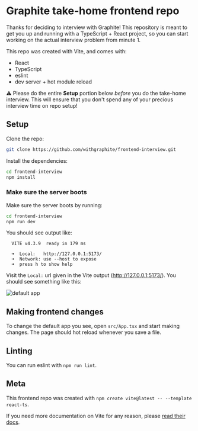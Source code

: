 # Graphite take-home frontend repo

Thanks for deciding to interview with Graphite! This repository is meant to get you up and running with a TypeScript + React project, so you can start working on the actual interview problem from minute 1.

This repo was created with Vite, and comes with:

- React
- TypeScript
- eslint
- dev server + hot module reload

⚠️ Please do the entire **Setup** portion below _before_ you do the take-home interview. This will ensure that you don't spend any of your precious interview time on repo setup!

## Setup

Clone the repo:

```bash
git clone https://github.com/withgraphite/frontend-interview.git
```

Install the dependencies:

```bash
cd frontend-interview
npm install
```

### Make sure the server boots

Make sure the server boots by running:

```bash
cd frontend-interview
npm run dev
```

You should see output like:

```
  VITE v4.3.9  ready in 179 ms

  ➜  Local:   http://127.0.0.1:5173/
  ➜  Network: use --host to expose
  ➜  press h to show help
```

Visit the `Local:` url given in the Vite output (http://127.0.0.1:5173/). You should see something like this:

![default app](https://github.com/withgraphite/frontend-interview/assets/59429/337cfdfb-0e6e-42cb-812b-c46b66c98173)

## Making frontend changes

To change the default app you see, open `src/App.tsx` and start making changes. The page should hot reload whenever you save a file.

## Linting

You can run eslint with `npm run lint`.

## Meta

This frontend repo was created with `npm create vite@latest -- --template react-ts`.

If you need more documentation on Vite for any reason, please [read their docs](https://vitejs.dev/guide/).
